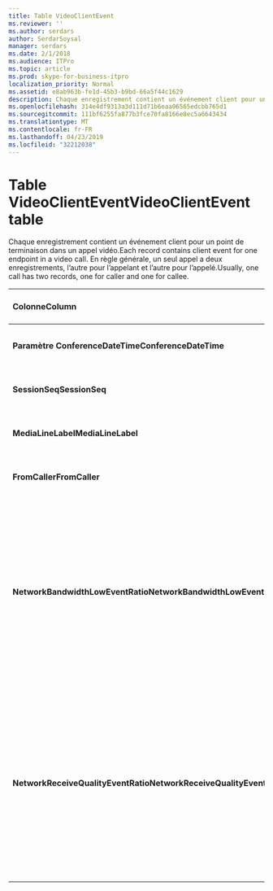 ```yaml
---
title: Table VideoClientEvent
ms.reviewer: ''
ms.author: serdars
author: SerdarSoysal
manager: serdars
ms.date: 2/1/2018
ms.audience: ITPro
ms.topic: article
ms.prod: skype-for-business-itpro
localization_priority: Normal
ms.assetid: e8ab963b-fe1d-45b3-b9bd-66a5f44c1629
description: Chaque enregistrement contient un événement client pour un point de terminaison dans un appel vidéo. En règle générale, un seul appel a deux enregistrements, l’autre pour l’appelant et l’autre pour l’appelé.
ms.openlocfilehash: 314e4df9313a3d111d71b6eaa06565edcbb765d1
ms.sourcegitcommit: 111bf6255fa877b3fce70fa8166e8ec5a6643434
ms.translationtype: MT
ms.contentlocale: fr-FR
ms.lasthandoff: 04/23/2019
ms.locfileid: "32212038"
---
```

# <a name="videoclientevent-table"></a><span data-ttu-id="ccf3b-104">Table VideoClientEvent</span><span class="sxs-lookup"><span data-stu-id="ccf3b-104">VideoClientEvent table</span></span>
 
<span data-ttu-id="ccf3b-105">Chaque enregistrement contient un événement client pour un point de terminaison dans un appel vidéo.</span><span class="sxs-lookup"><span data-stu-id="ccf3b-105">Each record contains client event for one endpoint in a video call.</span></span> <span data-ttu-id="ccf3b-106">En règle générale, un seul appel a deux enregistrements, l’autre pour l’appelant et l’autre pour l’appelé.</span><span class="sxs-lookup"><span data-stu-id="ccf3b-106">Usually, one call has two records, one for caller and one for callee.</span></span>
  
|<span data-ttu-id="ccf3b-107">**Colonne**</span><span class="sxs-lookup"><span data-stu-id="ccf3b-107">**Column**</span></span>|<span data-ttu-id="ccf3b-108">**Type de données**</span><span class="sxs-lookup"><span data-stu-id="ccf3b-108">**Data Type**</span></span>|<span data-ttu-id="ccf3b-109">**Clé/Index**</span><span class="sxs-lookup"><span data-stu-id="ccf3b-109">**Key/Index**</span></span>|<span data-ttu-id="ccf3b-110">**Détails**</span><span class="sxs-lookup"><span data-stu-id="ccf3b-110">**Details**</span></span>|
|:-----|:-----|:-----|:-----|
|<span data-ttu-id="ccf3b-111">**Paramètre ConferenceDateTime**</span><span class="sxs-lookup"><span data-stu-id="ccf3b-111">**ConferenceDateTime**</span></span> <br/> |<span data-ttu-id="ccf3b-112">DateHeure</span><span class="sxs-lookup"><span data-stu-id="ccf3b-112">datetime</span></span>  <br/> |<span data-ttu-id="ccf3b-113">Principal</span><span class="sxs-lookup"><span data-stu-id="ccf3b-113">Primary</span></span>  <br/> |<span data-ttu-id="ccf3b-114">Référencé depuis la [MediaLine table](medialine-0.md).</span><span class="sxs-lookup"><span data-stu-id="ccf3b-114">Referenced from the [MediaLine table](medialine-0.md).</span></span>  <br/> |
|<span data-ttu-id="ccf3b-115">**SessionSeq**</span><span class="sxs-lookup"><span data-stu-id="ccf3b-115">**SessionSeq**</span></span> <br/> |<span data-ttu-id="ccf3b-116">int</span><span class="sxs-lookup"><span data-stu-id="ccf3b-116">int</span></span>  <br/> |<span data-ttu-id="ccf3b-117">Principal</span><span class="sxs-lookup"><span data-stu-id="ccf3b-117">Primary</span></span>  <br/> |<span data-ttu-id="ccf3b-118">Référencé depuis la [MediaLine table](medialine-0.md).</span><span class="sxs-lookup"><span data-stu-id="ccf3b-118">Referenced from the [MediaLine table](medialine-0.md).</span></span>  <br/> |
|<span data-ttu-id="ccf3b-119">**MediaLineLabel**</span><span class="sxs-lookup"><span data-stu-id="ccf3b-119">**MediaLineLabel**</span></span> <br/> |<span data-ttu-id="ccf3b-120">tinyint</span><span class="sxs-lookup"><span data-stu-id="ccf3b-120">tinyint</span></span>  <br/> |<span data-ttu-id="ccf3b-121">Principal</span><span class="sxs-lookup"><span data-stu-id="ccf3b-121">Primary</span></span>  <br/> |<span data-ttu-id="ccf3b-122">Référencé depuis la [MediaLine table](medialine-0.md).</span><span class="sxs-lookup"><span data-stu-id="ccf3b-122">Referenced from the [MediaLine table](medialine-0.md).</span></span>  <br/> |
|<span data-ttu-id="ccf3b-123">**FromCaller**</span><span class="sxs-lookup"><span data-stu-id="ccf3b-123">**FromCaller**</span></span> <br/> |<span data-ttu-id="ccf3b-124">bit</span><span class="sxs-lookup"><span data-stu-id="ccf3b-124">bit</span></span>  <br/> |<span data-ttu-id="ccf3b-125">Principal</span><span class="sxs-lookup"><span data-stu-id="ccf3b-125">Primary</span></span>  <br/> |<span data-ttu-id="ccf3b-126">0 : données de l’appelé</span><span class="sxs-lookup"><span data-stu-id="ccf3b-126">0: Callee's data</span></span>  <br/> <span data-ttu-id="ccf3b-127">1 : données de l’appelant</span><span class="sxs-lookup"><span data-stu-id="ccf3b-127">1: Caller's data</span></span>  <br/> |
|<span data-ttu-id="ccf3b-128">**NetworkBandwidthLowEventRatio**</span><span class="sxs-lookup"><span data-stu-id="ccf3b-128">**NetworkBandwidthLowEventRatio**</span></span> <br/> || <br/> |<span data-ttu-id="ccf3b-129">Pourcentage de la session qu'a été déclenché l’événement LowBandwidth pour l’état « Incorrect ».</span><span class="sxs-lookup"><span data-stu-id="ccf3b-129">Percentage of session the LowBandwidth event was fired for 'Bad' state.</span></span> <span data-ttu-id="ccf3b-130">La bande passante disponible est insuffisante pour une expérience vocale acceptable.</span><span class="sxs-lookup"><span data-stu-id="ccf3b-130">The available bandwidth is insufficient for an acceptable voice experience.</span></span>  <br/> |
|<span data-ttu-id="ccf3b-131">**NetworkReceiveQualityEventRatio**</span><span class="sxs-lookup"><span data-stu-id="ccf3b-131">**NetworkReceiveQualityEventRatio**</span></span> <br/> || <br/> |<span data-ttu-id="ccf3b-132">Pourcentage de session de que l’événement ReceiveSendQuality a été déclenché pour l’état « Incorrect ».</span><span class="sxs-lookup"><span data-stu-id="ccf3b-132">Percentage of session the ReceiveSendQuality event was fired for 'Bad' state.</span></span>  <br/> <span data-ttu-id="ccf3b-133">Qualité du réseau en termes de perte de gigue ou de paquets est lourde et a un impact sur la qualité de l’audio reçu.</span><span class="sxs-lookup"><span data-stu-id="ccf3b-133">Network quality in terms of jitter or packet loss is severe and impacts the quality of audio being received.</span></span>  <br/> |
   

